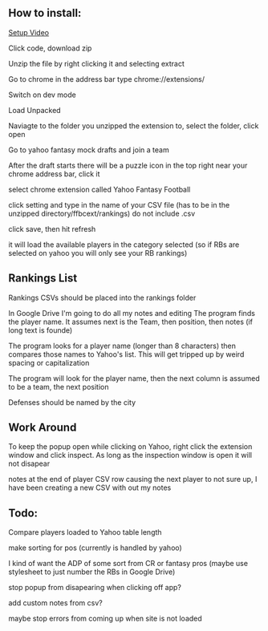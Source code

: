 ## How to install:

[Setup Video](https://imgur.com/a/SNRc7hJ)

Click code, download zip

Unzip the file by right clicking it and selecting extract

Go to chrome in the address bar type chrome://extensions/

Switch on dev mode

Load Unpacked

Naviagte to the folder you unzipped the extension to, select the folder, click open

Go to yahoo fantasy mock drafts and join a team

After the draft starts there will be a puzzle icon in the top right near your chrome address bar, click it

select chrome extension called Yahoo Fantasy Football

click setting and type in the name of your CSV file (has to be in the unzipped directory/ffbcext/rankings) do not include .csv

click save, then hit refresh

it will load the available players in the category selected (so if RBs are selected on yahoo you will only see your RB rankings)

## Rankings List
Rankings CSVs should be placed into the rankings folder

In Google Drive I'm going to do all my notes and editing
  The program finds the player name.  It assumes next is the Team, then position, then notes (if long text is founde)

The program looks for a player name (longer than 8 characters) then compares those names to Yahoo's list.  This will get tripped up by weird spacing or capitalization

The program will look for the player name, then the next column is assumed to be a team, the next position

Defenses should be named by the city 

## Work Around
To keep the popup open while clicking on Yahoo, right click the extension window and click inspect.  As long as the inspection window is open it will not disapear

notes at the end of player CSV row causing the next player to not sure up, I have been creating a new CSV with out my notes

## Todo:

Compare players loaded to Yahoo table length

make sorting for pos (currently is handled by yahoo)

I kind of want the ADP of some sort from CR or fantasy pros (maybe use stylesheet to just number the RBs in Google Drive)

stop popup from disapearing when clicking off app?

add custom notes from csv?  

maybe stop errors from coming up when site is not loaded